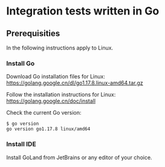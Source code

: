 # Integration tests written in Go

## Prerequisities

In the following instructions apply to Linux.

### Install Go

Download Go installation files for Linux: https://golang.google.cn/dl/go1.17.8.linux-amd64.tar.gz

Follow the installation instructions for Linux: https://golang.google.cn/doc/install

Check the current Go version:

```
$ go version
go version go1.17.8 linux/amd64
```

### Install IDE

Install GoLand from JetBrains or any editor of your choice.

